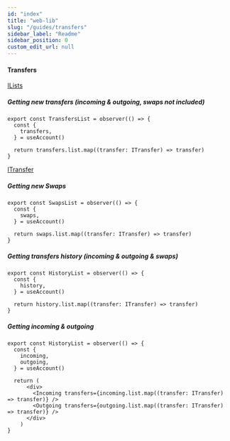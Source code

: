 ```yaml
---
id: "index"
title: "web-lib"
slug: "/guides/transfers"
sidebar_label: "Readme"
sidebar_position: 0
custom_edit_url: null
---
```


#### Transfers

<a href="/docs/api/stores/interfaces/ILists">ILists</a>

##### Getting new transfers (incoming & outgoing, swaps not included)
```
export const TransfersList = observer(() => {
  const {
    transfers,
  } = useAccount()

  return transfers.list.map((transfer: ITransfer) => transfer)
}
```
<a href="/docs/api/stores/interfaces/ITransfer">ITransfer</a>

##### Getting new Swaps
```
export const SwapsList = observer(() => {
  const {
    swaps,
  } = useAccount()

  return swaps.list.map((transfer: ITransfer) => transfer)
}
```

##### Getting transfers history (incoming & outgoing & swaps)
```
export const HistoryList = observer(() => {
  const {
    history,
  } = useAccount()

  return history.list.map((transfer: ITransfer) => transfer)
}
```

##### Getting incoming & outgoing
```
export const HistoryList = observer(() => {
  const {
    incoming,
    outgoing,
  } = useAccount()

  return (
      <div>
        <Incoming transfers={incoming.list.map((transfer: ITransfer) => transfer)} />
        <Outgoing transfers={outgoing.list.map((transfer: ITransfer) => transfer)} />
      </div>
    )
}
```
